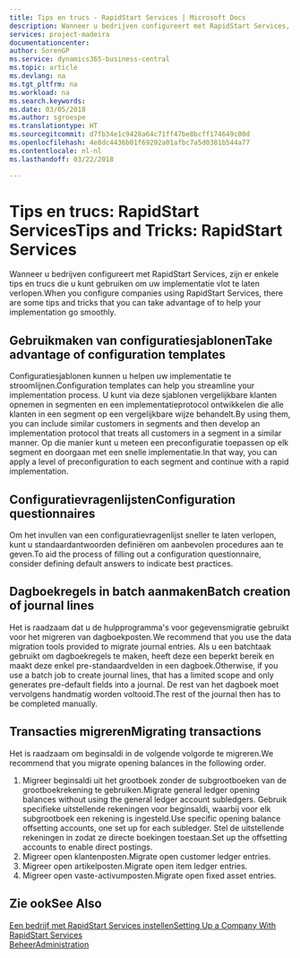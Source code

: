 ```yaml
---
title: Tips en trucs - RapidStart Services | Microsoft Docs
description: Wanneer u bedrijven configureert met RapidStart Services, zijn er enkele tips en trucs die u kunt gebruiken om uw implementatie vlot te laten verlopen.
services: project-madeira
documentationcenter: 
author: SorenGP
ms.service: dynamics365-business-central
ms.topic: article
ms.devlang: na
ms.tgt_pltfrm: na
ms.workload: na
ms.search.keywords: 
ms.date: 03/05/2018
ms.author: sgroespe
ms.translationtype: HT
ms.sourcegitcommit: d7fb34e1c9428a64c71ff47be8bcff174649c00d
ms.openlocfilehash: 4e8dc4436b01f69292a01afbc7a5d0381b544a77
ms.contentlocale: nl-nl
ms.lasthandoff: 03/22/2018

---
```

# <a name="tips-and-tricks-rapidstart-services"></a><span data-ttu-id="7a4d9-103">Tips en trucs: RapidStart Services</span><span class="sxs-lookup"><span data-stu-id="7a4d9-103">Tips and Tricks: RapidStart Services</span></span>
<span data-ttu-id="7a4d9-104">Wanneer u bedrijven configureert met RapidStart Services, zijn er enkele tips en trucs die u kunt gebruiken om uw implementatie vlot te laten verlopen.</span><span class="sxs-lookup"><span data-stu-id="7a4d9-104">When you configure companies using RapidStart Services, there are some tips and tricks that you can take advantage of to help your implementation go smoothly.</span></span>  

## <a name="take-advantage-of-configuration-templates"></a><span data-ttu-id="7a4d9-105">Gebruikmaken van configuratiesjablonen</span><span class="sxs-lookup"><span data-stu-id="7a4d9-105">Take advantage of configuration templates</span></span>  
<span data-ttu-id="7a4d9-106">Configuratiesjablonen kunnen u helpen uw implementatie te stroomlijnen.</span><span class="sxs-lookup"><span data-stu-id="7a4d9-106">Configuration templates can help you streamline your implementation process.</span></span> <span data-ttu-id="7a4d9-107">U kunt via deze sjablonen vergelijkbare klanten opnemen in segmenten en een implementatieprotocol ontwikkelen die alle klanten in een segment op een vergelijkbare wijze behandelt.</span><span class="sxs-lookup"><span data-stu-id="7a4d9-107">By using them, you can include similar customers in segments and then develop an implementation protocol that treats all customers in a segment in a similar manner.</span></span> <span data-ttu-id="7a4d9-108">Op die manier kunt u meteen een preconfiguratie toepassen op elk segment en doorgaan met een snelle implementatie.</span><span class="sxs-lookup"><span data-stu-id="7a4d9-108">In that way, you can apply a level of preconfiguration to each segment and continue with a rapid implementation.</span></span>  

## <a name="configuration-questionnaires"></a><span data-ttu-id="7a4d9-109">Configuratievragenlijsten</span><span class="sxs-lookup"><span data-stu-id="7a4d9-109">Configuration questionnaires</span></span>  
<span data-ttu-id="7a4d9-110">Om het invullen van een configuratievragenlijst sneller te laten verlopen, kunt u standaardantwoorden definiëren om aanbevolen procedures aan te geven.</span><span class="sxs-lookup"><span data-stu-id="7a4d9-110">To aid the process of filling out a configuration questionnaire, consider defining default answers to indicate best practices.</span></span>  

## <a name="batch-creation-of-journal-lines"></a><span data-ttu-id="7a4d9-111">Dagboekregels in batch aanmaken</span><span class="sxs-lookup"><span data-stu-id="7a4d9-111">Batch creation of journal lines</span></span>  
<span data-ttu-id="7a4d9-112">Het is raadzaam dat u de hulpprogramma's voor gegevensmigratie gebruikt voor het migreren van dagboekposten.</span><span class="sxs-lookup"><span data-stu-id="7a4d9-112">We recommend that you use the data migration tools provided to migrate journal entries.</span></span> <span data-ttu-id="7a4d9-113">Als u een batchtaak gebruikt om dagboekregels te maken, heeft deze een beperkt bereik en maakt deze enkel pre-standaardvelden in een dagboek.</span><span class="sxs-lookup"><span data-stu-id="7a4d9-113">Otherwise, if you use a batch job to create journal lines, that has a limited scope and only generates pre-default fields into a journal.</span></span> <span data-ttu-id="7a4d9-114">De rest van het dagboek moet vervolgens handmatig worden voltooid.</span><span class="sxs-lookup"><span data-stu-id="7a4d9-114">The rest of the journal then has to be completed manually.</span></span>  

## <a name="migrating-transactions"></a><span data-ttu-id="7a4d9-115">Transacties migreren</span><span class="sxs-lookup"><span data-stu-id="7a4d9-115">Migrating transactions</span></span>  
<span data-ttu-id="7a4d9-116">Het is raadzaam om beginsaldi in de volgende volgorde te migreren.</span><span class="sxs-lookup"><span data-stu-id="7a4d9-116">We recommend that you migrate opening balances in the following order.</span></span>  

1.  <span data-ttu-id="7a4d9-117">Migreer beginsaldi uit het grootboek zonder de subgrootboeken van de grootboekrekening te gebruiken.</span><span class="sxs-lookup"><span data-stu-id="7a4d9-117">Migrate general ledger opening balances without using the general ledger account subledgers.</span></span> <span data-ttu-id="7a4d9-118">Gebruik specifieke uitstellende rekeningen voor beginsaldi, waarbij voor elk subgrootboek een rekening is ingesteld.</span><span class="sxs-lookup"><span data-stu-id="7a4d9-118">Use specific opening balance offsetting accounts, one set up for each subledger.</span></span> <span data-ttu-id="7a4d9-119">Stel de uitstellende rekeningen in zodat ze directe boekingen toestaan.</span><span class="sxs-lookup"><span data-stu-id="7a4d9-119">Set up the offsetting accounts to enable direct postings.</span></span>  
2.  <span data-ttu-id="7a4d9-120">Migreer open klantenposten.</span><span class="sxs-lookup"><span data-stu-id="7a4d9-120">Migrate open customer ledger entries.</span></span>  
3.  <span data-ttu-id="7a4d9-121">Migreer open artikelposten.</span><span class="sxs-lookup"><span data-stu-id="7a4d9-121">Migrate open item ledger entries.</span></span>  
4.  <span data-ttu-id="7a4d9-122">Migreer open vaste-activumposten.</span><span class="sxs-lookup"><span data-stu-id="7a4d9-122">Migrate open fixed asset entries.</span></span>  

## <a name="see-also"></a><span data-ttu-id="7a4d9-123">Zie ook</span><span class="sxs-lookup"><span data-stu-id="7a4d9-123">See Also</span></span>  
[<span data-ttu-id="7a4d9-124">Een bedrijf met RapidStart Services instellen</span><span class="sxs-lookup"><span data-stu-id="7a4d9-124">Setting Up a Company With RapidStart Services</span></span>](admin-set-up-a-company-with-rapidstart.md)  
[<span data-ttu-id="7a4d9-125">Beheer</span><span class="sxs-lookup"><span data-stu-id="7a4d9-125">Administration</span></span>](admin-setup-and-administration.md)

